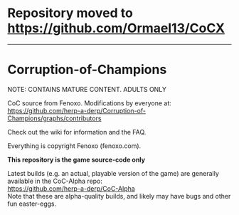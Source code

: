 # Repository moved to https://github.com/Ormael13/CoCX

----

Corruption-of-Champions
=======================

NOTE: CONTAINS MATURE CONTENT. ADULTS ONLY

CoC source from Fenoxo.
Modifications by everyone at:  
https://github.com/herp-a-derp/Corruption-of-Champions/graphs/contributors

Check out the wiki for information and the FAQ.

Everything is copyright Fenoxo (fenoxo.com).

**This repository is the game source-code only**

Latest builds (e.g. an actual, playable version of the game) are generally available in the CoC-Alpha repo:  
https://github.com/herp-a-derp/CoC-Alpha  
Note that these are alpha-quality builds, and likely may have bugs and other fun easter-eggs.
